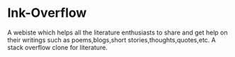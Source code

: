 # Ink-Overflow
A webiste which helps all the literature enthusiasts to share and get help on their writings such as poems,blogs,short stories,thoughts,quotes,etc. A stack overflow clone for literature.
